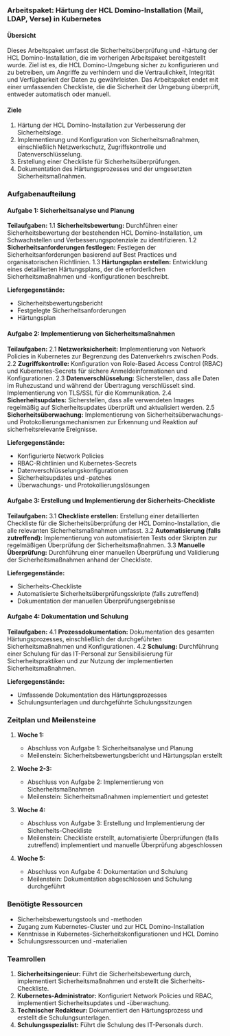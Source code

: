 ### Arbeitspaket: Härtung der HCL Domino-Installation (Mail, LDAP, Verse) in Kubernetes

#### Übersicht
Dieses Arbeitspaket umfasst die Sicherheitsüberprüfung und -härtung der HCL Domino-Installation, die im vorherigen Arbeitspaket bereitgestellt wurde. Ziel ist es, die HCL Domino-Umgebung sicher zu konfigurieren und zu betreiben, um Angriffe zu verhindern und die Vertraulichkeit, Integrität und Verfügbarkeit der Daten zu gewährleisten. Das Arbeitspaket endet mit einer umfassenden Checkliste, die die Sicherheit der Umgebung überprüft, entweder automatisch oder manuell.

#### Ziele
1. Härtung der HCL Domino-Installation zur Verbesserung der Sicherheitslage.
2. Implementierung und Konfiguration von Sicherheitsmaßnahmen, einschließlich Netzwerkschutz, Zugriffskontrolle und Datenverschlüsselung.
3. Erstellung einer Checkliste für Sicherheitsüberprüfungen.
4. Dokumentation des Härtungsprozesses und der umgesetzten Sicherheitsmaßnahmen.

### Aufgabenaufteilung

#### Aufgabe 1: Sicherheitsanalyse und Planung

**Teilaufgaben:**
1.1 **Sicherheitsbewertung:** Durchführen einer Sicherheitsbewertung der bestehenden HCL Domino-Installation, um Schwachstellen und Verbesserungspotenziale zu identifizieren.
1.2 **Sicherheitsanforderungen festlegen:** Festlegen der Sicherheitsanforderungen basierend auf Best Practices und organisatorischen Richtlinien.
1.3 **Härtungsplan erstellen:** Entwicklung eines detaillierten Härtungsplans, der die erforderlichen Sicherheitsmaßnahmen und -konfigurationen beschreibt.

**Liefergegenstände:**
- Sicherheitsbewertungsbericht
- Festgelegte Sicherheitsanforderungen
- Härtungsplan

#### Aufgabe 2: Implementierung von Sicherheitsmaßnahmen

**Teilaufgaben:**
2.1 **Netzwerksicherheit:** Implementierung von Network Policies in Kubernetes zur Begrenzung des Datenverkehrs zwischen Pods. 
2.2 **Zugriffskontrolle:** Konfiguration von Role-Based Access Control (RBAC) und Kubernetes-Secrets für sichere Anmeldeinformationen und Konfigurationen.
2.3 **Datenverschlüsselung:** Sicherstellen, dass alle Daten im Ruhezustand und während der Übertragung verschlüsselt sind. Implementierung von TLS/SSL für die Kommunikation.
2.4 **Sicherheitsupdates:** Sicherstellen, dass alle verwendeten Images regelmäßig auf Sicherheitsupdates überprüft und aktualisiert werden.
2.5 **Sicherheitsüberwachung:** Implementierung von Sicherheitsüberwachungs- und Protokollierungsmechanismen zur Erkennung und Reaktion auf sicherheitsrelevante Ereignisse.

**Liefergegenstände:**
- Konfigurierte Network Policies
- RBAC-Richtlinien und Kubernetes-Secrets
- Datenverschlüsselungskonfigurationen
- Sicherheitsupdates und -patches
- Überwachungs- und Protokollierungslösungen

#### Aufgabe 3: Erstellung und Implementierung der Sicherheits-Checkliste

**Teilaufgaben:**
3.1 **Checkliste erstellen:** Erstellung einer detaillierten Checkliste für die Sicherheitsüberprüfung der HCL Domino-Installation, die alle relevanten Sicherheitsmaßnahmen umfasst.
3.2 **Automatisierung (falls zutreffend):** Implementierung von automatisierten Tests oder Skripten zur regelmäßigen Überprüfung der Sicherheitsmaßnahmen.
3.3 **Manuelle Überprüfung:** Durchführung einer manuellen Überprüfung und Validierung der Sicherheitsmaßnahmen anhand der Checkliste.

**Liefergegenstände:**
- Sicherheits-Checkliste
- Automatisierte Sicherheitsüberprüfungsskripte (falls zutreffend)
- Dokumentation der manuellen Überprüfungsergebnisse

#### Aufgabe 4: Dokumentation und Schulung

**Teilaufgaben:**
4.1 **Prozessdokumentation:** Dokumentation des gesamten Härtungsprozesses, einschließlich der durchgeführten Sicherheitsmaßnahmen und Konfigurationen.
4.2 **Schulung:** Durchführung einer Schulung für das IT-Personal zur Sensibilisierung für Sicherheitspraktiken und zur Nutzung der implementierten Sicherheitsmaßnahmen.

**Liefergegenstände:**
- Umfassende Dokumentation des Härtungsprozesses
- Schulungsunterlagen und durchgeführte Schulungssitzungen

### Zeitplan und Meilensteine

1. **Woche 1:**
   - Abschluss von Aufgabe 1: Sicherheitsanalyse und Planung
   - Meilenstein: Sicherheitsbewertungsbericht und Härtungsplan erstellt

2. **Woche 2-3:**
   - Abschluss von Aufgabe 2: Implementierung von Sicherheitsmaßnahmen
   - Meilenstein: Sicherheitsmaßnahmen implementiert und getestet

3. **Woche 4:**
   - Abschluss von Aufgabe 3: Erstellung und Implementierung der Sicherheits-Checkliste
   - Meilenstein: Checkliste erstellt, automatisierte Überprüfungen (falls zutreffend) implementiert und manuelle Überprüfung abgeschlossen

4. **Woche 5:**
   - Abschluss von Aufgabe 4: Dokumentation und Schulung
   - Meilenstein: Dokumentation abgeschlossen und Schulung durchgeführt

### Benötigte Ressourcen

- Sicherheitsbewertungstools und -methoden
- Zugang zum Kubernetes-Cluster und zur HCL Domino-Installation
- Kenntnisse in Kubernetes-Sicherheitskonfigurationen und HCL Domino
- Schulungsressourcen und -materialien

### Teamrollen

1. **Sicherheitsingenieur:** Führt die Sicherheitsbewertung durch, implementiert Sicherheitsmaßnahmen und erstellt die Sicherheits-Checkliste.
2. **Kubernetes-Administrator:** Konfiguriert Network Policies und RBAC, implementiert Sicherheitsupdates und -überwachung.
3. **Technischer Redakteur:** Dokumentiert den Härtungsprozess und erstellt die Schulungsunterlagen.
4. **Schulungsspezialist:** Führt die Schulung des IT-Personals durch.